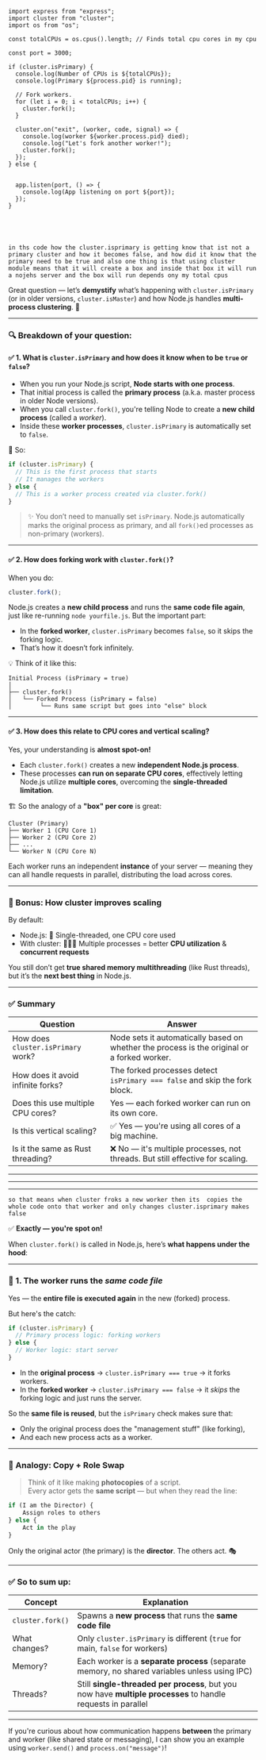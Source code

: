 ```
import express from "express";
import cluster from "cluster";
import os from "os";

const totalCPUs = os.cpus().length; // Finds total cpu cores in my cpu

const port = 3000;

if (cluster.isPrimary) {
  console.log(Number of CPUs is ${totalCPUs});
  console.log(Primary ${process.pid} is running);

  // Fork workers.
  for (let i = 0; i < totalCPUs; i++) {
    cluster.fork();
  }

  cluster.on("exit", (worker, code, signal) => {
    console.log(worker ${worker.process.pid} died);
    console.log("Let's fork another worker!");
    cluster.fork();
  });
} else {
 

  app.listen(port, () => {
    console.log(App listening on port ${port});
  });
}





in ths code how the cluster.isprimary is getting know that ist not a primary cluster and how it becomes false, and how did it know that the primary need to be true and also one thing is that using cluster module means that it will create a box and inside that box it will run a nojehs server and the box will run depends ony my total cpus
```


Great question — let’s **demystify** what’s happening with `cluster.isPrimary` (or in older versions, `cluster.isMaster`) and how Node.js handles **multi-process clustering**. 🧠

---

### 🔍 Breakdown of your question:

#### ✅ 1. **What is `cluster.isPrimary` and how does it know when to be `true` or `false`?**

- When you run your Node.js script, **Node starts with one process**.
- That initial process is called the **primary process** (a.k.a. master process in older Node versions).
- When you call `cluster.fork()`, you're telling Node to create a **new child process** (called a *worker*).
- Inside these **worker processes**, `cluster.isPrimary` is automatically set to `false`.

📌 So:

```js
if (cluster.isPrimary) {
  // This is the first process that starts
  // It manages the workers
} else {
  // This is a worker process created via cluster.fork()
}
```

> ✨ You don’t need to manually set `isPrimary`. Node.js automatically marks the original process as primary, and all `fork()`ed processes as non-primary (workers).

---

#### ✅ 2. **How does forking work with `cluster.fork()`?**

When you do:

```js
cluster.fork();
```

Node.js creates a **new child process** and runs the **same code file again**, just like re-running `node yourfile.js`. But the important part:

- In the **forked worker**, `cluster.isPrimary` becomes `false`, so it skips the forking logic.
- That’s how it doesn’t fork infinitely.

💡 Think of it like this:

```
Initial Process (isPrimary = true)
│
├── cluster.fork()
│   └── Forked Process (isPrimary = false)
│        └── Runs same script but goes into "else" block
```

---

#### ✅ 3. **How does this relate to CPU cores and vertical scaling?**

Yes, your understanding is **almost spot-on!**

- Each `cluster.fork()` creates a new **independent Node.js process**.
- These processes **can run on separate CPU cores**, effectively letting Node.js utilize **multiple cores**, overcoming the **single-threaded limitation**.

🏗️ So the analogy of a **"box" per core** is great:

```
Cluster (Primary)
├── Worker 1 (CPU Core 1)
├── Worker 2 (CPU Core 2)
├── ...
└── Worker N (CPU Core N)
```

Each worker runs an independent **instance** of your server — meaning they can all handle requests in parallel, distributing the load across cores.

---

### 🔁 Bonus: How cluster improves scaling

By default:

- Node.js: 🧵 Single-threaded, one CPU core used
- With cluster: 🧵🧵🧵 Multiple processes = better **CPU utilization** & **concurrent requests**

You still don’t get **true shared memory multithreading** (like Rust threads), but it’s the **next best thing** in Node.js.

---

### ✅ Summary

| Question | Answer |
|---------|--------|
| How does `cluster.isPrimary` work? | Node sets it automatically based on whether the process is the original or a forked worker. |
| How does it avoid infinite forks? | The forked processes detect `isPrimary === false` and skip the fork block. |
| Does this use multiple CPU cores? | Yes — each forked worker can run on its own core. |
| Is this vertical scaling? | ✅ Yes — you're using all cores of a big machine. |
| Is it the same as Rust threading? | ❌ No — it's multiple processes, not threads. But still effective for scaling. |



---
---
---

```
so that means when cluster froks a new worker then its  copies the whole code onto that worker and only changes cluster.isprimary makes false
```


✅ **Exactly — you're spot on!**

When `cluster.fork()` is called in Node.js, here’s **what happens under the hood**:

---

### 🔁 1. **The worker runs the *same code file***  
Yes — the **entire file is executed again** in the new (forked) process.

But here's the catch:

```js
if (cluster.isPrimary) {
  // Primary process logic: forking workers
} else {
  // Worker logic: start server
}
```

- In the **original process** → `cluster.isPrimary === true` → it forks workers.
- In the **forked worker** → `cluster.isPrimary === false` → it *skips* the forking logic and just runs the server.

So the **same file is reused**, but the `isPrimary` check makes sure that:
- Only the original process does the "management stuff" (like forking),
- And each new process acts as a worker.

---

### 🧠 Analogy: Copy + Role Swap

> Think of it like making **photocopies** of a script.  
> Every actor gets the **same script** — but when they read the line:

```js
if (I am the Director) {
    Assign roles to others
} else {
    Act in the play
}
```

Only the original actor (the primary) is the **director**. The others act. 🎭

---

### ✅ So to sum up:

| Concept | Explanation |
|--------|-------------|
| `cluster.fork()` | Spawns a **new process** that runs the **same code file** |
| What changes? | Only `cluster.isPrimary` is different (`true` for main, `false` for workers) |
| Memory? | Each worker is a **separate process** (separate memory, no shared variables unless using IPC) |
| Threads? | Still **single-threaded per process**, but you now have **multiple processes** to handle requests in parallel |

---

If you're curious about how communication happens **between** the primary and worker (like shared state or messaging), I can show you an example using `worker.send()` and `process.on("message")`!